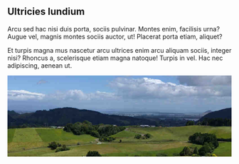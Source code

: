 ## Ultricies lundium

Arcu sed hac nisi duis porta, sociis pulvinar. Montes enim, facilisis urna?
Augue vel, magnis montes sociis auctor, ut! Placerat porta etiam, aliquet?

Et turpis magna mus nascetur arcu ultrices enim arcu aliquam sociis, integer
nisi? Rhoncus a, scelerisque etiam magna natoque! Turpis in vel. Hac nec
adipiscing, aenean ut.

![image 1](./newsletters/images/image-01.jpg)